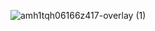 ![amh1tqh06166z417-overlay (1)](https://github.com/Nerds-United/.github/assets/119009502/e7364fa6-c707-44d2-b54a-548df410642d)
